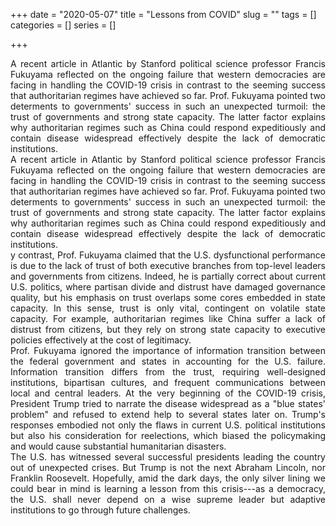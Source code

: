 +++
date = "2020-05-07"
title = "Lessons from COVID"
slug = "" 
tags = []
categories = []
series = []

+++



 <div style="text-align: justify">A recent article in Atlantic by Stanford political science professor Francis Fukuyama reflected on the ongoing failure that western democracies are facing in handling the COVID-19 crisis in contrast to the seeming success that authoritarian regimes have achieved so far. Prof. Fukuyama pointed two determents to governments' success in such an unexpected turmoil: the trust of governments and strong state capacity. The latter factor explains why authoritarian regimes such as China could respond expeditiously and contain disease widespread effectively despite the lack of democratic institutions.  </div>



<div style="text-align: justify"> A recent article in Atlantic by Stanford political science professor Francis Fukuyama reflected on the ongoing failure that western democracies are facing in handling the COVID-19 crisis in contrast to the seeming success that authoritarian regimes have achieved so far. Prof. Fukuyama pointed two determents to governments' success in such an unexpected turmoil: the trust of governments and strong state capacity. The latter factor explains why authoritarian regimes such as China could respond expeditiously and contain disease widespread effectively despite the lack of democratic institutions.</div>

<div style="text-align: justify"> y contrast, Prof. Fukuyama claimed that the U.S. dysfunctional performance is due to the lack of trust of both executive branches from top-level leaders and governments from citizens. Indeed, he is partially correct about current U.S. politics, where partisan divide and distrust have damaged governance quality, but his emphasis on trust overlaps some cores embedded in state capacity. In this sense, trust is only vital, contingent on volatile state capacity. For example, authoritarian regimes like China suffer a lack of distrust from citizens, but they rely on strong state capacity to executive policies effectively at the cost of legitimacy. </div>



<div style="text-align: justify">Prof. Fukuyama ignored the importance of information transition between the federal government and states in accounting for the U.S. failure. Information transition differs from the trust, requiring well-designed institutions, bipartisan cultures, and frequent communications between local and central leaders. At the very beginning of the COVID-19 crisis, President Trump tried to narrate the disease widespread as a "blue states' problem" and refused to extend help to several states later on. Trump's responses embodied not only the flaws in current U.S. political institutions but also his consideration for reelections, which biased the policymaking and would cause substantial humanitarian disasters. </div>



 <div style="text-align: justify">The U.S. has witnessed several successful presidents leading the country out of unexpected crises. But Trump is not the next Abraham Lincoln, nor Franklin Roosevelt. Hopefully, amid the dark days, the only silver lining we could bear in mind is learning a lesson from this crisis---as a democracy, the U.S. shall never depend on a wise supreme leader but adaptive institutions to go through future challenges.

